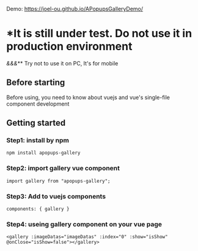 Demo: https://joel-ou.github.io/APopupsGalleryDemo/
# *It is still under test. Do not use it in production environment
*&&&*** Try not to use it on PC, It's for mobile

## Before starting
Before using, you need to know about vuejs and vue's single-file component development
<p></p>

## Getting started

### Step1: install by npm
`npm install apopups-gallery`

### Step2: import gallery vue component
`import gallery from "apopups-gallery";`

### Step3: Add to vuejs components
`components: { gallery }`

### Step4: useing gallery component on your vue page
`<gallery :imageDatas="imageDatas" :index="0" :show="isShow" @onClose="isShow=false"></gallery>`
